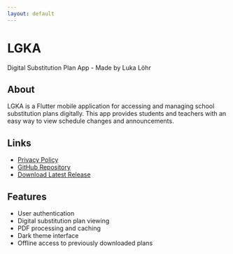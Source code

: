 ```yaml
---
layout: default
---
```


# LGKA

Digital Substitution Plan App - Made by Luka Löhr

## About

LGKA is a Flutter mobile application for accessing and managing school substitution plans digitally. This app provides students and teachers with an easy way to view schedule changes and announcements.

## Links

- [Privacy Policy](PRIVACY.html)
- [GitHub Repository](https://github.com/luka-loehr/LGKA)
- [Download Latest Release](https://github.com/luka-loehr/LGKA/releases/latest)

## Features

- User authentication
- Digital substitution plan viewing
- PDF processing and caching
- Dark theme interface
- Offline access to previously downloaded plans 